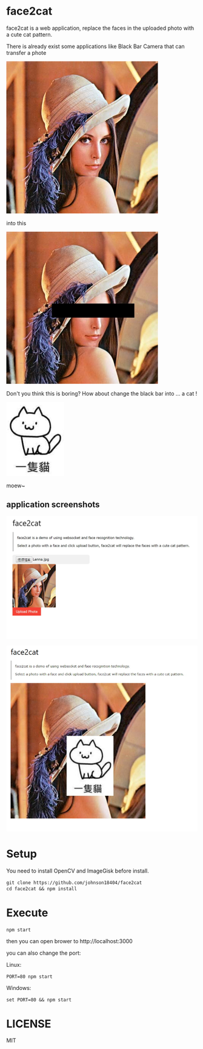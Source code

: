 # face2cat
face2cat is a web application, replace the faces in the uploaded photo with a cute cat pattern.


There is already exist some applications like Black Bar Camera that can transfer a phote

![Lenna](doc/Lenna.jpg)

into this

![Lenna with black bar](doc/Lenna2.jpg)

Don't you think this is boring? How about change the black bar into ... a cat !

![cat](doc/c0.jpg)

moew~


## application screenshots

![](doc/p1.jpg)

![](doc/p2.jpg)

# Setup

You need to install OpenCV and ImageGisk before install.

    git clone https://github.com/johnson18404/face2cat 
    cd face2cat && npm install 
    
# Execute
    npm start

then you can open brower to http://localhost:3000

you can also change the port:

Linux:

    PORT=80 npm start

Windows:

    set PORT=80 && npm start

# LICENSE
MIT